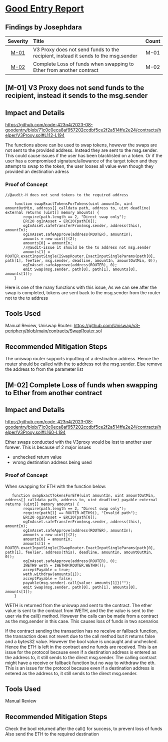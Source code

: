 # [Good Entry Report](https://code4rena.com/reports/2023-08-goodentry)

## Findings by Josephdara
| Severity | Title | Count |
|:--:|:---|:--:|
| [M-01](#m-01-V3-Proxy-does-not-send-funds-to-the-recipient-instead-it-sends-to-the-msg.sender)|V3 Proxy does not send funds to the recipient, instead it sends to the msg.sender| M-01 |
| [M-02](#m-02-Complete-Loss-of-funds-when-swapping-to-Ether-from-another-contract)| Complete Loss of funds when swapping to Ether from another contract| M-02 |


## [M-01] V3 Proxy does not send funds to the recipient, instead it sends to the msg.sender

## Impact and Details
https://github.com/code-423n4/2023-08-goodentry/blob/71c0c0eca8af957202ccdbf5ce2f2a514ffe2e24/contracts/helper/V3Proxy.sol#L112-L194

The functions above can be used to swap tokens, however the swaps are not sent to the provided address. Instead they are sent to the msg.sender.
This could cause issues if the user has been blacklisted on a token. Or if the user has a compromised signature/allowance of the target token and they attempt to swap to the token, the user looses all value even though they provided an destination adress

### Proof of Concept

```solidity 
//@audit-H does not send tokens to the required address

    function swapExactTokensForTokens(uint amountIn, uint amountOutMin, address[] calldata path, address to, uint deadline) external returns (uint[] memory amounts) {
        require(path.length == 2, "Direct swap only");
        ERC20 ogInAsset = ERC20(path[0]);
        ogInAsset.safeTransferFrom(msg.sender, address(this), amountIn);
        ogInAsset.safeApprove(address(ROUTER), amountIn);
        amounts = new uint[](2);
        amounts[0] = amountIn;         
        //@audit-issue it should be the to address not msg.sender
        amounts[1] = ROUTER.exactInputSingle(ISwapRouter.ExactInputSingleParams(path[0], path[1], feeTier, msg.sender, deadline, amountIn, amountOutMin, 0));
        ogInAsset.safeApprove(address(ROUTER), 0);
        emit Swap(msg.sender, path[0], path[1], amounts[0], amounts[1]); 
    }
```
Here is one of the many functions with this issue, As we can see after the swap is completed, tokens are sent back to the msg.sender from the router not to the to address

## Tools Used
Manual Review, Uniswap Router: https://github.com/Uniswap/v3-periphery/blob/main/contracts/SwapRouter.sol

## Recommended Mitigation Steps
The uniswap router supports inputting of a destination address. Hence the router should be called with the to address not the msg.sender.
Else remove the address to from the parameter list



## [M-02] Complete Loss of funds when swapping to Ether from another contract
## Impact and Details

https://github.com/code-423n4/2023-08-goodentry/blob/71c0c0eca8af957202ccdbf5ce2f2a514ffe2e24/contracts/helper/V3Proxy.sol#L160-L194

Ether swaps conducted with the V3proxy would be lost to another user forever.
This is because of 2 major issues
- unchecked return value
- wrong destination address being used

### Proof of Concept

When swapping for ETH with the function below:
```solidity
   function swapExactTokensForETH(uint amountIn, uint amountOutMin, address[] calldata path, address to, uint deadline) payable external returns (uint[] memory amounts) {
        require(path.length == 2, "Direct swap only");
        require(path[1] == ROUTER.WETH9(), "Invalid path");
        ERC20 ogInAsset = ERC20(path[0]);
        ogInAsset.safeTransferFrom(msg.sender, address(this), amountIn);
        ogInAsset.safeApprove(address(ROUTER), amountIn);
        amounts = new uint[](2);
        amounts[0] = amountIn;         
        amounts[1] = ROUTER.exactInputSingle(ISwapRouter.ExactInputSingleParams(path[0], path[1], feeTier, address(this), deadline, amountIn, amountOutMin, 0));
        ogInAsset.safeApprove(address(ROUTER), 0); 
        IWETH9 weth = IWETH9(ROUTER.WETH9());
        acceptPayable = true;
        weth.withdraw(amounts[1]);
        acceptPayable = false;
        payable(msg.sender).call{value: amounts[1]}("");
        emit Swap(msg.sender, path[0], path[1], amounts[0], amounts[1]);                 
    }
```
WETH is returned from the uniswap and sent to the contract. The ether value is sent to the contract from WETH, and the the value is sent to the user via the call() method.
However the calls can be made from a contract as the msg.sender in this case. This causes loss of funds in two scenarios

If the contract sending the transaction has no receive or fallback function, the transaction does not revert due to the call method but it returns false and a bytes32 value. However the bool value is uncaught and unchecked. Hence the ETH is left in the contract and no funds are received. This is an issue for the protocol because even if a destination address is entered as the address to, it still sends to the direct msg.sender.
The calling contract might have a receive or fallback function but no way to withdraw the eth. This is an issue for the protocol because even if a destination address is entered as the address to, it still sends to the direct msg.sender.

## Tools Used
Manual Review

## Recommended Mitigation Steps
Check the bool returned after the call() for success, to prevent loss of funds
Also send the ETH to the required destination

